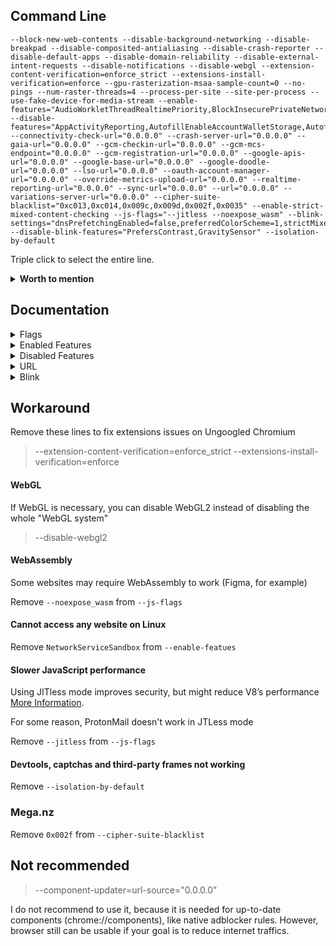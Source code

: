 ## Command Line

```
--block-new-web-contents --disable-background-networking --disable-breakpad --disable-composited-antialiasing --disable-crash-reporter --disable-default-apps --disable-domain-reliability --disable-external-intent-requests --disable-notifications --disable-webgl --extension-content-verification=enforce_strict --extensions-install-verification=enforce --gpu-rasterization-msaa-sample-count=0 --no-pings --num-raster-threads=4 --process-per-site --site-per-process --use-fake-device-for-media-stream --enable-features="AudioWorkletThreadRealtimePriority,BlockInsecurePrivateNetworkRequests,BlockInsecurePrivateNetworkRequestsForNavigations,BrowserDynamicCodeDisabled,EnableCsrssLockdown,EncryptedClientHello,GpuAppContainer,ImprovedCookieControlsIsolateOrigins,LegacyTLSEnforced,MinimizeAudioProcessingForUnusedOutput,NetworkServiceCodeIntegrity,NetworkServiceSandbox,OriginIsolationHeader,PartitionConnectionsByNetworkIsolationKey,PartitionDomainReliabilityByNetworkIsolationKey,PartitionExpectCTStateByNetworkIsolationKey,PartitionHttpServerPropertiesByNetworkIsolationKey,PartitionNelAndReportingByNetworkIsolationKey,PartitionSSLSessionsByNetworkIsolationKey,PartitionedCookies,PrefetchPrivacyChanges,ReduceUserAgent,ReducedReferrerGranularity,SandboxExternalProtocolBlocked,SplitAuthCacheByNetworkIsolationKey,SplitCacheByIncludeCredentials,SplitCacheByNetworkIsolationKey,SplitHostCacheByNetworkIsolationKey,StrictOriginIsolation,ThirdPartyStoragePartitioning,UseRegistrableDomainInNetworkIsolationKey,WebAppEnableIsolatedStorage,WinSboxDisableExtensionPoint,WinSboxDisableKtmComponent" --disable-features="AppActivityReporting,AutofillEnableAccountWalletStorage,AutofillServerCommunication,AutoupgradeMixedContent,ClearCrossSiteCrossBrowsingContextGroupWindowName,ComputePressure,ConversionMeasurement,CopyLinkToText,CrashReporting,CriticalClientHint,CrossOriginOpenerPolicyAccessReporting,CrossOriginOpenerPolicyReporting,CrossOriginOpenerPolicyReportingOriginTrial,CrostiniAdditionalEnterpriseReporting,DirectSockets,DocumentReporting,EnableSignedExchangePrefetchCacheForNavigations,EnableSignedExchangeSubresourcePrefetch,EnableStructuredMetrics,EnableSubresourceWebBundles,EnterpriseRealtimeExtensionRequest,EventBasedStatusReporting,ExpectCTReporting,ExperimentalJSProfiler,FederatedLearningOfCohorts,FlocIdComputedEventLogging,GreaseUACH,HandwritingRecognitionWebPlatformApiFinch,IdleDetection,InterestCohortAPIOriginTrial,InterestCohortFeaturePolicy,LangClientHintHeader,MediaDrmPreprovisioning,NetworkTimeServiceQuerying,NotificationTriggers,PasswordCheck,PrefersColorSchemeClientHintHeader,ReportAllJavaScriptFrameworks,Reporting,SafeBrowsingEnhancedProtection,SignedExchangeReportingForDistributors,SubresourceWebBundles,TabMetricsLogging,TextFragmentAnchor,UserAgentClientHint,ViewportHeightClientHintHeader,WebNFC,WebXR,WinrtGeolocationImplementation,WinrtSensorsImplementation" --connectivity-check-url="0.0.0.0" --crash-server-url="0.0.0.0" --gaia-url="0.0.0.0" --gcm-checkin-url="0.0.0.0" --gcm-mcs-endpoint="0.0.0.0" --gcm-registration-url="0.0.0.0" --google-apis-url="0.0.0.0" --google-base-url="0.0.0.0" --google-doodle-url="0.0.0.0" --lso-url="0.0.0.0" --oauth-account-manager-url="0.0.0.0" --override-metrics-upload-url="0.0.0.0" --realtime-reporting-url="0.0.0.0" --sync-url="0.0.0.0" --url="0.0.0.0" --variations-server-url="0.0.0.0" --cipher-suite-blacklist="0xc013,0xc014,0x009c,0x009d,0x002f,0x0035" --enable-strict-mixed-content-checking --js-flags="--jitless --noexpose_wasm" --blink-settings="dnsPrefetchingEnabled=false,preferredColorScheme=1,strictMixedContentChecking=true,strictMixedContentCheckingForPlugin=true,strictlyBlockBlockableMixedContent=true" --disable-blink-features="PrefersContrast,GravitySensor" --isolation-by-default
```

Triple click to select the entire line.
 
<details><summary><b>Worth to mention</b></summary><p>

| Name | Description |
| :--- | :---------- |
| --disable-frame-rate-limit | Disables frame rate limiting |
| --enable-low-end-device-mode | Forces low-end device mode <br> Reduces memory usage a lot and also quaility of videos and images |
| --user-agent="useragent" | A string used to override the default user agent with a custom one |
| --use-mobile-user-agent | Forces mobile user agent |
</p></details>

## Documentation
<details><summary>Flags</summary><p>

| Name | Description |
| :--- | :---------- |
| --block-new-web-contents | Blocks all pop-ups |
| --cipher-suite-blacklist | Blocks lists of cipher suites |
| --disable-background-networking | Blocks background networking, like Safe browsing |
| --disable-breakpad | Disables the crash reporting |
| --disable-composited-antialiasing | Disables layer-edge anti-aliasing in the compositor |
| --disable-crash-reporter | Disables the crash reporting |
| --disable-default-apps | Disables installation of default apps |
| --disable-domain-reliability | Disables Domain Reliability Monitoring |
| --disable-external-intent-requests | Never forward URL requests to external intents |
| --disable-notifications | Disables notifications |
| --disable-webgl | Disables WebGL |
| --enable-strict-mixed-content-checking | Blocks passive and active mixed content <br> (AutoupgradeMixedContent must be disabled) |
| --extension-content-verification | Extensions verification |
| --extensions-install-verification | Extensions verification |
| --gpu-rasterization-msaa-sample-count | Numbers of multisample antialiasing samples for GPU rasterization <br> are based on DPI for desktops <br> For Android it's 4. 0 disables MSAA which helps to improve performance |
| --isolation-by-default | Change several web APIs that make it difficult to isolate origins into distinct processes |
| --js-flags=--jitless | Enables running V8 in JITless mode. [More Information](https://v8.dev/blog/jitless) |
| --js-flags=--noexpose_wasm | Disables WebAssembly |
| --no-pings | Blocks hyperlink auditing pings |
| --num-raster-threads | Enforces number of worker threads used to rasterize content |
| --process-per-site | Consolidates same-site pages to share a single process |
| --site-per-process | Enforces a one-site-per-process security policy |
| --use-fake-device-for-media-stream | Spoofs microphone and camera IDs |
</p></details>

<details><summary>Enabled Features</summary><p>

Isolation:
* IsolateOrigins
* OriginIsolationHeader
* PartitionConnectionsByNetworkIsolationKey
* PartitionDomainReliabilityByNetworkIsolationKey
* PartitionExpectCTStateByNetworkIsolationKey
* PartitionHttpServerPropertiesByNetworkIsolationKey
* PartitionNelAndReportingByNetworkIsolationKey
* PartitionSSLSessionsByNetworkIsolationKey
* PartitionedCookies
* SplitAuthCacheByNetworkIsolationKey
* SplitCacheByIncludeCredentials
* SplitCacheByNetworkIsolationKey
* SplitHostCacheByNetworkIsolationKey
* StrictOriginIsolation
* UseRegistrableDomainInNetworkIsolationKey
* WebAppEnableIsolatedStorage
	* Enables web apps to request isolated storage
	
Sandboxing:
* BrowserDynamicCodeDisabled
	* Disables dynamic code using ACG. Prevents the browser process from generating dynamic code or modifying executable code.
* EnableCsrssLockdown
* GpuAppContainer
* NetworkServiceCodeIntegrity
	* Enables CIG in the network process
* NetworkServiceSandbox
* SandboxExternalProtocolBlocked
* WinSboxDisableExtensionPoint
* WinSboxDisableKtmComponent

Privacy & Security:
* AutoupgradeMixedContent
	* Disabling it and forcing `--enable-strict-mixed-content-checking` will block all mixed content
* BlockInsecurePrivateNetworkRequests, BlockInsecurePrivateNetworkRequestsForNavigations
	* Blocks insecure private network requests
* ClearCrossSiteCrossBrowsingContextGroupWindowName
* CriticalClientHint
* ComputePressure
	*  We should keep it disabled, because giving websites access to device compute performance data might increase the risk of harming the user's privacy
* EncryptedClientHello
* GreaseUACH, UserAgentClientHint
	* Blocks Sec-CH-UA headers
* ImprovedCookieControls
	* Improved third-party cookie blocking/control
* LangClientHintHeader
	* Blocks handling of accept-language via client hints
* LegacyTLSEnforced
	* Enforce deprecation of legacy TLS versions
* PrefersColorSchemeClientHintHeader
	* Disabled blocks Dark mode detection via client hints
* ReduceUserAgent
	* The (edge://)flag version isn't available on Edge
* PrefetchPrivacyChanges
	* Prefetch requests will not follow redirects, not send a Referer header, not send credentials for cross-origin requests, and do not pass through service workers
* ReducedReferrerGranularity
	* Enables strict-origin-when-cross-origin
* ViewportHeightClientHintHeader

Performance:
* AudioWorkletThreadRealtimePriority
* MinimizeAudioProcessingForUnusedOutput
	* Reduces CPU load when all audio tracks are disabled
</p></details>

<details><summary>Disabled Features</summary><p>

Reporting:
* AppActivityReporting
* ConversionMeasurement
* CrashReporting
* CrossOriginOpenerPolicyAccessReporting
* CrossOriginOpenerPolicyReporting
* CrossOriginOpenerPolicyReportingOriginTrial
* CrostiniAdditionalEnterpriseReporting
* DocumentReporting
* EnableStructuredMetrics
* EnterpriseRealtimeExtensionRequest
* EventBasedStatusReporting
* ExpectCTReporting
* ReportAllJavaScriptFrameworks
* Reporting
* TabMetricsLogging

Autofill:
* AutofillEnableAccountWalletStorage
* AutofillServerCommunication

FloC:
* FederatedLearningOfCohorts
* FlocIdComputedEventLogging
* InterestCohortAPIOriginTrial
* InterestCohortFeaturePolicy

SXG:
* EnableSignedExchangePrefetchCacheForNavigations
* EnableSignedExchangeSubresourcePrefetch
* SignedExchangeReportingForDistributors

WebBundles:
* EnableSubresourceWebBundles
* SubresourceWebBundles

Others:
* DirectSockets
	* Blocks Direct Sockets API
* ExperimentalJSProfiler
* HandwritingRecognitionWebPlatformApiFinch
	* HandwritingRecognition API
* IdleDetection
	* Blocks Idle Detection
* MediaDrmPreprovisioning
	* Blocks DRM (Might break Netflix and Spotify)
* NetworkTimeServiceQuerying
	* Disables network time queries in order to prevent Chromium connecting to `clients2.google.com`
* NotificationTriggers
* PasswordCheck
	* We don't need Google checking our passwords
* SafeBrowsingEnhancedProtection
	* Blocks Safe Browsing
* TextFragmentAnchor, CopyLinkToText
	* Disables text snippets in URL fragments
* WebNFC, WebXR
	* Blocks NFC and XR APIs
* WinrtGeolocationImplementation
	* Blocks Geolocation, you might need to enable it if you are going to use Maps
* WinrtSensorsImplementation
	* Blocks Sensors implementation
</p></details>

<details><summary>URL</summary><p>

| Name | Description |
| :--- | :---------- |
| --connectivity-check-url | Used for Network connectivity checking |
| --crash-server-url| Crash server |
| --gaia-url | GAIA related |
| --gcm-checkin-url | Used for Cloud Messaging |
| --gcm-mcs-endpoint | Used for Cloud Messaging |
| --gcm-registration-url | Used for Cloud Messaging |
| --google-apis-url | GAIA related |
| --google-base-url | GAIA related |
| --google-doodle-url | GAIA related |
| --lso-url | GAIA related |
| --oauth-account-manager-url | GAIA related |
| --override-metrics-upload-url | Metrics upload |
| --realtime-reporting-url | Realtime reporting |
| --sync-url | Used for sync |
| --url | Used for crash reports |
| --variations-server-url | Reports variation data |
</p></details>

<details><summary>Blink</summary><p>

| Name | Description |
| :--- | :---------- |
| --blink-settings | Sets Blink settings |
| --disable-blink-features | Disables selected Blink features |

blink-settings:
* dnsPrefetchingEnabled = false
	* Disables DNS prefetching
* preferredColorScheme = 1
	* Prevents Dark Mode detection if `#disallow-doc-written-script-loads` is disabled/default
* strictMixedContentChecking, strictMixedContentCheckingForPlugin, strictlyBlockBlockableMixedContent = true
	* Strictly blocks mixed contents

disable-blink-features:
* PrefersContrast
* GravitySensor
</p></details>


## Workaround

Remove these lines to fix extensions issues on Ungoogled Chromium
> --extension-content-verification=enforce_strict
> --extensions-install-verification=enforce

#### WebGL

If WebGL is necessary, you can disable WebGL2 instead of disabling the whole "WebGL system" 
> --disable-webgl2

#### WebAssembly

Some websites may require WebAssembly to work (Figma, for example)

Remove `--noexpose_wasm` from `--js-flags`

#### Cannot access any website on Linux

Remove `NetworkServiceSandbox` from `--enable-featues`

#### Slower JavaScript performance

Using JITless mode improves security, but might reduce V8’s performance [More Information](https://v8.dev/blog/jitless).

For some reason, ProtonMail doesn't work in JTLess mode

Remove `--jitless` from `--js-flags`

#### Devtools, captchas and third-party frames not working

Remove `--isolation-by-default`

### Mega.nz

Remove `0x002f` from `--cipher-suite-blacklist`

## Not recommended

> --component-updater=url-source="0.0.0.0"

I do not recommend to use it, because it is needed for up-to-date components (chrome://components), like native adblocker rules. However, browser still can be usable if your goal is to reduce internet traffics.
